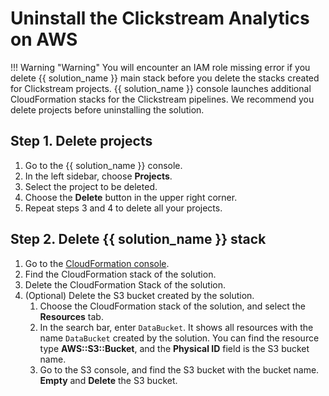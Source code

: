# Uninstall the Clickstream Analytics on AWS

!!! Warning "Warning"
    You will encounter an IAM role missing error if you delete {{ solution_name }} main stack before you delete the stacks created for Clickstream projects. {{ solution_name }} console launches additional CloudFormation stacks for the Clickstream pipelines.
    We recommend you delete projects before uninstalling the solution.

## Step 1. Delete projects

1. Go to the {{ solution_name }} console. 
2. In the left sidebar, choose **Projects**.
3. Select the project to be deleted.
4. Choose the **Delete** button in the upper right corner.
5. Repeat steps 3 and 4 to delete all your projects.

## Step 2. Delete {{ solution_name }} stack

1. Go to the [CloudFormation console][cloudformation].
2. Find the CloudFormation stack of the solution.
3. Delete the CloudFormation Stack of the solution.
4. (Optional) Delete the S3 bucket created by the solution.
    1. Choose the CloudFormation stack of the solution, and select the **Resources** tab.
    2. In the search bar, enter `DataBucket`. It shows all resources with the name `DataBucket` created by the solution. You can find the resource type **AWS::S3::Bucket**, and the **Physical ID** field is the S3 bucket name.
    3. Go to the S3 console, and find the S3 bucket with the bucket name. **Empty** and **Delete** the S3 bucket.

[cloudformation]: https://console.aws.amazon.com/cloudfromation/
